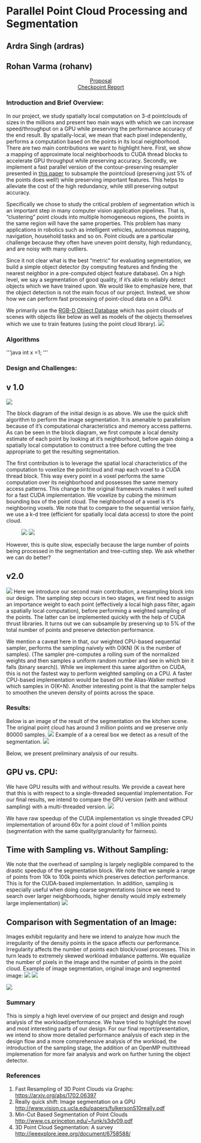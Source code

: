 # Parallel Point Cloud Processing and Segmentation
## Ardra Singh (ardras)
## Rohan Varma (rohanv)

<div style="text-align: center;"><a class="nav"  href="https://rohanvarma16.github.io/pcseg/proposal" target="_blank">Proposal</a></div>

<div style="text-align: center;"><a class="nav"  href="https://rohanvarma16.github.io/pcseg/checkpoint" target="_blank">Checkpoint Report</a></div>

### Introduction and Brief Overview:

In our project, we study spatially local computation on 3-d pointclouds of sizes in the millions and present two main ways with which we can increase speed/throughput on a GPU while preserving the performance accuracy of the end result. By spatially-local, we mean that each pixel independently, performs a computation based on the points in its local neighborhood.
There are two main contributions we want to highlight here. First, we show a mapping of approximate local neighborhoods to CUDA thread blocks to accelerate GPU throughput while preserving accuracy.
Secondly, we implement a fast parallel version of the contour-preserving resampler presented in <a class="nav"  href="https://arxiv.org/abs/1702.06397" target="_blank">this paper</a> to subsample the pointcloud (preserving just 5% of the points does well!) while preserving important features. This helps to alleviate the cost of the high redundancy, while still preserving output accuracy.

Specifically we chose to study the critical problem of segmentation which is an important step in many computer vision application pipelines. That is,  “clustering” point clouds into multiple homogeneous regions, the points in the same region will have the same properties. This problem has many applications in robotics such as intelligent vehicles, autonomous mapping, navigation, household tasks and so on. Point clouds are a particular challenge because they often have uneven point density, high redundancy, and are noisy with many outliers. 

Since it not clear what is the best “metric” for evaluating segmentation, we build a simple object detector (by computing features and finding the nearest neighbor in a pre-computed object feature database). On a high level, we say a segmentation of good quality, if it’s able to reliably detect objects which we have trained upon. We would like to emphasize here, that the object detection is not the main focus of our project. Instead, we show how we can perform fast processing of point-cloud data on a GPU.

We primarily use the <a class="nav"  href="http://rgbd-dataset.cs.washington.edu/dataset/" target="_blank">RGB-D Object Database</a> which has point clouds of scenes with objects like below as well as models of the objects themselves which we use to train features (using the point cloud library).
<img src="pc_or.png">


### Algorithms

'''java
int x =1;
'''

### Design and Challenges:

## v 1.0
<img src="block1.png">

The block diagram of the initial design is as above. We use the quick shift algorithm to perform the image segmentation. It is amenable to parallelism because of it’s computational characteristics and memory access patterns.
As can be seen in the block diagram, we first compute a local density estimate of each point by looking at it’s neighborhood, before again doing a spatially local computation to construct a tree before cutting the tree appropriate to get the resulting segmentation.

The first contribution is to leverage the spatial local characteristics of the computation to voxelize the pointcloud and map each voxel to a CUDA thread block. This way every point in a voxel performs the same computation over its neighborhood and possesses the same memory access patterns. This change to the original framework makes it well suited for a fast CUDA implementation. We voxelize by cubing the minimum bounding box of the point cloud. The neighborhood of a voxel is it's neighboring voxels.
We note that to compare to the sequential version fairly, we use a k-d tree (efficient for spatially local data access) to store the point cloud.


<figure class="half">
<img src="voxelgrid.png">
<img src="voxel_nbr.jpg">
</figure>


However, this is quite slow, especially because the large number of points being processed in the segmentation and tree-cutting step. We ask whether we can do better? 


## v2.0

<img src="block2.png">
Here we introduce our second main contribution, a resampling block into our design. The sampling step occurs in two stages, we first need to assign an importance weight to each point (effectively a local high pass filter, again a spatially local computation), before performing a weighted sampling of the points. The latter can be implemented quickly with the help of CUDA  thrust libraries. It turns out we can subsample by preserving up to 5% of the total number of points and preserve detection performance.

We mention a caveat here in that, our weighted CPU-based sequential sampler, performs the sampling naively with O(KN) (K is the number of samples). (The sampler pre-computes a rolling sum of the normalized weights and then samples a uniform random number and see in which bin it falls (binary search)). While we implement this same algorithm on CUDA, this is not the fastest way to perform weighted sampling on a CPU. A faster CPU-based implementation would be based on the Alias-Walker method which samples in O(K+N). 
Another interesting point is that the sampler helps to smoothen the uneven density of points across the space. 

### Results:
Below is an image of the result of the segmentation on the kitchen scene. The original point cloud has around 3 million points and we preserve only 80000 samples.
<img src="pc_seg.png">
Example of a a cereal box we detect as a result of the segmentation.
<img src="detector.png">

Below, we present preliminary analysis of our results.
## GPU vs. CPU:
We have GPU results with and without results.
We provide a caveat here that this is with respect to a single-threaded sequential implementation. For our final results, we intend to compare the GPU version (with and without sampling) with a multi-threaded version.
<img src="Scaling_4.png">

We have raw speedup of the CUDA implementation vs single threaded CPU implementation of around 60x for a point cloud of 1 million points (segmentation with the same quality/granularity for fairness).

## Time with Sampling vs. Without Sampling:

We note that the overhead of sampling is largely negligible compared to the drastic speedup of the segmentation block. We note that we sample a range of points from 10k to 100k points which preserves detection performance. This is for the CUDA-based implementation. In addition, sampling is especially useful when doing coarse segmentations (since we need to search over larger neighborhoods, higher density would imply extremely large implementation)
<img src="plot_comparison.png">

## Comparison with Segmentation of an Image:

Images exhibit regularity and here we intend to analyze how much the irregularity of the density points in the space affects our performance. Irregularity affects the number of points each block/voxel processes. This in turn leads to extremely skewed workload imbalance patterns. We equalize the number of pixels in the image and the number of points in the point cloud. 
Example of image segmentation, original image and segmented image:
<img src="original_bird.jpg">
<img src="d_15_t_12.jpg">

<img src="impc_comp.png">

### Summary
This is simply a high level overview of our project and design and rough analysis of the workload/performance. We have tried to highlight the novel and most interesting parts of our design. For our final report/presentation, we intend to show more detailed performance analysis of each step in the design flow and a more comprehensive analysis of the workload, the introduction of the sampling stage, the addition of an OpenMP multithread implemenation for more fair analysis and work on further tuning the object detector.

### References

1. Fast Resampling of 3D Point Clouds via Graphs: https://arxiv.org/abs/1702.06397
2. Really quick shift: Image segmentation on a GPU http://www.vision.cs.ucla.edu/papers/fulkersonS10really.pdf
3. Min-Cut Based Segmentation of Point Clouds http://www.cs.princeton.edu/~funk/s3dv09.pdf
4. 3D Point Cloud Segmentation: A survey http://ieeexplore.ieee.org/document/6758588/










